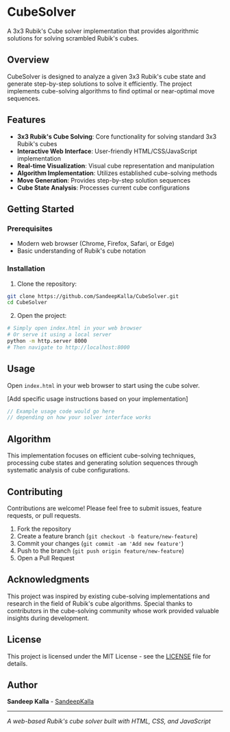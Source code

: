 # CubeSolver

A 3x3 Rubik's Cube solver implementation that provides algorithmic solutions for solving scrambled Rubik's cubes.

## Overview

CubeSolver is designed to analyze a given 3x3 Rubik's cube state and generate step-by-step solutions to solve it efficiently. The project implements cube-solving algorithms to find optimal or near-optimal move sequences.

## Features

- **3x3 Rubik's Cube Solving**: Core functionality for solving standard 3x3 Rubik's cubes
- **Interactive Web Interface**: User-friendly HTML/CSS/JavaScript implementation
- **Real-time Visualization**: Visual cube representation and manipulation
- **Algorithm Implementation**: Utilizes established cube-solving methods
- **Move Generation**: Provides step-by-step solution sequences
- **Cube State Analysis**: Processes current cube configurations

## Getting Started

### Prerequisites

- Modern web browser (Chrome, Firefox, Safari, or Edge)
- Basic understanding of Rubik's cube notation

### Installation

1. Clone the repository:
```bash
git clone https://github.com/SandeepKalla/CubeSolver.git
cd CubeSolver
```

2. Open the project:
```bash
# Simply open index.html in your web browser
# Or serve it using a local server
python -m http.server 8000
# Then navigate to http://localhost:8000
```

## Usage

Open `index.html` in your web browser to start using the cube solver.

[Add specific usage instructions based on your implementation]

```javascript
// Example usage code would go here
// depending on how your solver interface works
```

## Algorithm

This implementation focuses on efficient cube-solving techniques, processing cube states and generating solution sequences through systematic analysis of cube configurations.

## Contributing

Contributions are welcome! Please feel free to submit issues, feature requests, or pull requests.

1. Fork the repository
2. Create a feature branch (`git checkout -b feature/new-feature`)
3. Commit your changes (`git commit -am 'Add new feature'`)
4. Push to the branch (`git push origin feature/new-feature`)
5. Open a Pull Request

## Acknowledgments

This project was inspired by existing cube-solving implementations and research in the field of Rubik's cube algorithms. Special thanks to contributors in the cube-solving community whose work provided valuable insights during development.

## License

This project is licensed under the MIT License - see the [LICENSE](LICENSE) file for details.

## Author

**Sandeep Kalla** - [SandeepKalla](https://github.com/SandeepKalla)

---

*A web-based Rubik's cube solver built with HTML, CSS, and JavaScript*
